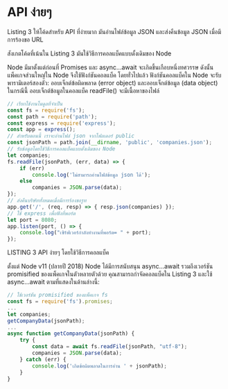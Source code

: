 # API ง่ายๆ

Listing 3 ให้โค้ดสำหรับ API ที่ง่ายมาก มันอ่านไฟล์ข้อมูล JSON และส่งคืนข้อมูล JSON เมื่อมีการร้องขอ URL

สังเกตโค้ดที่เน้นใน Listing 3 มันใช้วิธีการคอลแบ็คแบบดั้งเดิมของ Node&#x20;

Node มีมาตั้งแต่ก่อนที่ Promises และ async...await จะเกิดขึ้นเกือบหนึ่งทศวรรษ ดังนั้นแพ็คเกจส่วนใหญ่ใน Node จึงใช้ฟังก์ชันคอลแบ็ค โดยทั่วไปแล้ว ฟังก์ชันคอลแบ็คใน Node จะรับพารามิเตอร์สองตัว: ออบเจ็กต์ข้อผิดพลาด (error object) และออบเจ็กต์ข้อมูล (data object) ในกรณีนี้ ออบเจ็กต์ข้อมูลในคอลแบ็ค readFile() จะมีเนื้อหาของไฟล์

```javascript
// เรียกใช้งานโมดูลที่จำเป็น
const fs = require('fs');
const path = require('path');
const express = require('express');
const app = express();
// สำหรับตอนนี้ เราจะอ่านไฟล์ json จากโฟลเดอร์ public
const jsonPath = path.join(__dirname, 'public', 'companies.json');
// รับข้อมูลโดยใช้วิธีการคอลแบ็คแบบดั้งเดิมของ Node
let companies;
fs.readFile(jsonPath, (err, data) => {
    if (err)
        console.log('ไม่สามารถอ่านไฟล์ข้อมูล json ได้');
    else
        companies = JSON.parse(data);
});
// ส่งคืนบริษัททั้งหมดเมื่อมีการร้องขอรูท
app.get('/', (req, resp) => { resp.json(companies) });
// ใช้ express เพื่อฟังที่พอร์ต
let port = 8080;
app.listen(port, () => {
    console.log("เซิร์ฟเวอร์กำลังทำงานที่พอร์ต= " + port);
});
```

LISTING 3 API ง่ายๆ โดยใช้วิธีการคอลแบ็ค



ตั้งแต่ Node v11 (ปลายปี 2018) Node ได้มีการสนับสนุน async...await รวมถึงเวอร์ชัน promisified ของแพ็คเกจในตัวหลายตัวด้วย คุณสามารถกำจัดคอลแบ็คใน Listing 3 และใช้ async...await ตามที่แสดงในด้านล่างนี้:

```javascript
// ใช้เวอร์ชัน promisified ของแพ็คเกจ fs
const fs = require('fs').promises;
...
let companies;
getCompanyData(jsonPath);
...
async function getCompanyData(jsonPath) {
    try {
        const data = await fs.readFile(jsonPath, "utf-8");
        companies = JSON.parse(data);
    } catch (err) {
        console.log('เกิดข้อผิดพลาดในการอ่าน ' + jsonPath);
    }
}
```

